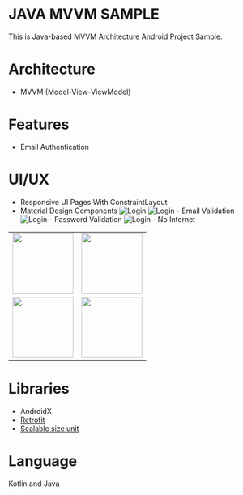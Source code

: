 # JAVA MVVM SAMPLE
This is Java-based MVVM Architecture Android Project Sample.

# Architecture
- MVVM (Model-View-ViewModel)

# Features
- Email Authentication

# UI/UX
- Responsive UI Pages With ConstraintLayout
- Material Design Components
  ![Login](screenshots/login.png)
  ![Login - Email Validation](screenshots/login-email-validation.png)
  ![Login - Password Validation](screenshots/login-password-validation.png)
  ![Login - No Internet](screenshots/login-no-internet.png)

<table>
  <tr>
    <td><img src="screenshots/login.png" width="120" style="max-width:150px"/></td>
    <td><img src="screenshots/login-email-validation.png" width="120" style="max-width:150px"/></td>
  </tr>
  <tr>
    <td><img src="screenshots/login-password-validation" width="120" style="max-width:150px"/></td>
    <td><img src="screenshots/login-no-internet" width="120" style="max-width:150px"/></td>
  </tr>
</table>


# Libraries
- AndroidX
- [Retrofit](https://github.com/square/retrofit)
- [Scalable size unit](https://github.com/intuit/sdp)

# Language
Kotlin and Java
